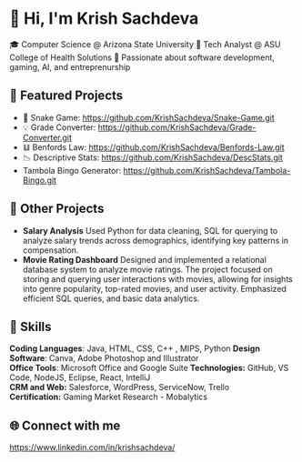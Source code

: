 # 👋 Hi, I'm Krish Sachdeva

🎓 Computer Science @ Arizona State University
💼 Tech Analyst @ ASU College of Health Solutions
🧠 Passionate about software development, gaming, AI, and entreprenurship

## 📂 Featured Projects
- 🐍  Snake Game: https://github.com/KrishSachdeva/Snake-Game.git
- 💡 Grade Converter: https://github.com/KrishSachdeva/Grade-Converter.git
- 𝌭 Benfords Law: https://github.com/KrishSachdeva/Benfords-Law.git
- 📉 Descriptive Stats: https://github.com/KrishSachdeva/DescStats.git
- Tambola Bingo Generator: https://github.com/KrishSachdeva/Tambola-Bingo.git

## 📂 Other Projects

- **Salary Analysis**
Used Python for data cleaning, SQL for querying to analyze salary trends across demographics, identifying key patterns in compensation.
- **Movie Rating Dashboard**
Designed and implemented a relational database system to analyze movie ratings. The project focused on storing and querying user interactions with movies, allowing for insights into genre popularity, top-rated movies, and user activity. Emphasized efficient SQL queries, and basic data analytics.

## 📂 Skills
**Coding Languages**: Java, HTML, CSS, C++ , MIPS, Python
**Design Software**: Canva, Adobe Photoshop and Illustrator 	
**Office Tools**: Microsoft Office and Google Suite 
**Technologies:** GitHub, VS Code, NodeJS, Eclipse, React, IntelliJ 	
**CRM and Web:** Salesforce, WordPress, ServiceNow, Trello 	
**Certification:** Gaming Market Research - Mobalytics 


## 🌐 Connect with me
https://www.linkedin.com/in/krishsachdeva/

